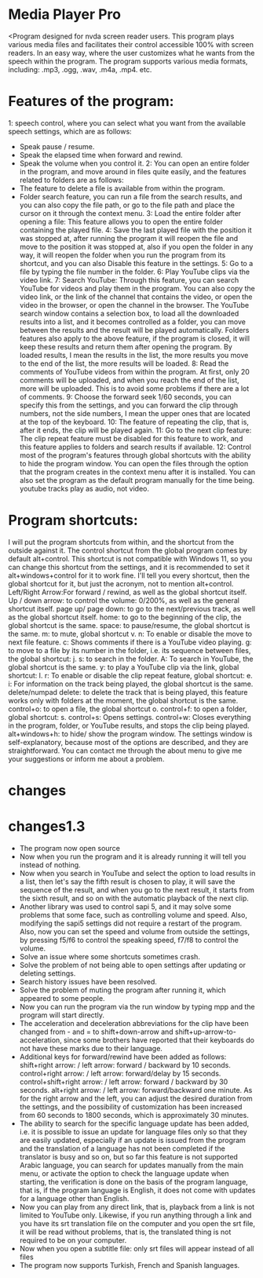 # Media Player Pro
<Program designed for nvda screen reader users.
This program plays various media files and facilitates their control accessible 100% with screen readers.
In an easy way, where the user customizes what he wants from the speech within the program.
The program supports various media formats, including:
.mp3, .ogg, .wav, .m4a, .mp4.
etc.
# Features of the program:
1: speech  control, where you can select what you want from the available speech settings, which are as follows:
* Speak pause / resume.
* Speak the elapsed time when forward and rewind.
* Speak the volume when you control it.
2: You can open an entire folder in the program, and move around in files quite easily, and the features related to folders are as follows:
* The feature to delete a file is available from within the program.
* Folder search feature, you can run a file from the search results, and you can also copy the file path, or go to the file path and place the cursor on it through the context menu.
3: Load the entire folder after opening a file: This feature allows you to open the entire folder containing the played file.
4: Save the last played file with the position it was stopped at, after running the program it will reopen the file and move to the position it was stopped at, also if you open the folder in any way, it will reopen the folder when you run the program from its shortcut, and you can also Disable this feature in the settings.
5: Go to a file by typing the file number in the folder.
6: Play YouTube clips via the video link.
7: Search YouTube: Through this feature, you can search YouTube for videos and play them in the program. You can also copy the video link, or the link of the channel that contains the video, or open the video in the browser, or open the channel in the browser.
The YouTube search window contains a selection box, to load all the downloaded results into a list, and it becomes controlled as a folder, you can move between the results and the result will be played automatically.
Folders features also apply to the above feature, if the program is closed, it will keep these results and return them after opening the program.
By loaded results, I mean the results in the list, the more results you move to the end of the list, the more results will be loaded.
8: Read the comments of YouTube videos from within the program.
At first, only 20 comments will be uploaded, and when you reach the end of the list, more will be uploaded. This is to avoid some problems if there are a lot of comments.
9: Choose the forward seek 1/60 seconds, you can specify this from the settings, and you can forward the clip through numbers, not the side numbers, I mean the upper ones that are located at the top of the keyboard.
10: The feature of repeating the clip, that is, after it ends, the clip will be played again.
11: Go to the next clip feature: The clip repeat feature must be disabled for this feature to work, and this feature applies to folders and search results if available.
12: Control most of the program's features through global shortcuts with the ability to hide the program window.
You can open the files through the option that the program creates in the context menu after it is installed.
You can also set the program as the default program manually for the time being.
youtube tracks play as audio, not video.
# Program shortcuts:
I will put the program shortcuts from within, and the shortcut from the outside against it.
The control shortcut from the global program comes by default alt+control.
This shortcut is not compatible with Windows 11, so you can change this shortcut from the settings, and it is recommended to set it alt+windows+control for it to work fine.
I'll tell you every shortcut, then the global shortcut for it, but just the acronym, not to mention alt+control.
Left/Right Arrow:For forward / rewind, as well as the global shortcut itself.
Up / down arrow: to control the volume: 0/200%, as well as the general shortcut itself.
page up/ page down: to go to the next/previous track, as well as the global shortcut itself.
home: to go to the beginning of the clip, the global shortcut is the same.
space: to pause/resume, the global shortcut is the same.
m: to mute, global shortcut v.
n: To enable or disable the move to next file feature.
c: Shows comments if there is a YouTube video playing.
g: to move to a file by its number in the folder, i.e. its sequence between files, the global shortcut: j.
s: to search in the folder.
A: To search in YouTube, the global shortcut is the same.
y: to play a YouTube clip via the link, global shortcut: l.
r: To enable or disable the clip repeat feature, global shortcut: e.
i: For information on the track being played, the global shortcut is the same.
delete/numpad delete: to delete the track that is being played, this feature works only with folders at the moment, the global shortcut is the same.
control+o: to open a file, the global shortcut o.
control+f: to open a folder, global shortcut: s.
control+s: Opens settings.
control+w: Closes everything in the program, folder, or YouTube results, and stops the clip being played.
alt+windows+h: to hide/ show the program window.
The settings window is self-explanatory, because most of the options are described, and they are straightforward.
You can contact me through the about menu to give me your suggestions or inform me about a problem.
# changes
# changes1.3
* The program now open source
* Now when you run the program and it is already running it will tell you instead of nothing.
* Now when you search in YouTube and select the option to load results in a list, then let's say the fifth result is chosen to play, it will save the sequence of the result, and when you go to the next result, it starts from the sixth result, and so on with the automatic playback of the next clip.
* Another library was used to control sapi 5, and it may solve some problems that some face, such as controlling volume and speed.
Also, modifying the sapi5 settings did not require a restart of the program.
Also, now you can set the speed and volume from outside the settings, by pressing f5/f6 to control the speaking speed, f7/f8 to control the volume.
* Solve an issue where some shortcuts sometimes crash.
* Solve the problem of not being able to open settings after updating or deleting settings.
* Search history issues have been resolved.
* Solve the problem of muting the program after running it, which appeared to some people.
* Now you can run the program via the run window by typing mpp and the program will start directly.
* The acceleration and deceleration abbreviations for the clip have been changed from - and = to shift+down-arrow and shift+up-arrow-to-acceleration, since some brothers have reported that their keyboards do not have these marks due to their language.
* Additional keys for forward/rewind have been added as follows:
shift+right arrow: / left arrow: forward / backward by 10 seconds.
control+right arrow: / left arrow: forward/delay by 15 seconds.
control+shift+right arrow: / left arrow: forward / backward by 30 seconds.
alt+right arrow: / left arrow: forward/backward one minute.
As for the right arrow and the left, you can adjust the desired duration from the settings, and the possibility of customization has been increased from 60 seconds to 1800 seconds, which is approximately 30 minutes.
* The ability to search for the specific language update has been added, i.e. it is possible to issue an update for language files only so that they are easily updated, especially if an update is issued from the program and the translation of a language has not been completed if the translator is busy and so on, but so far this feature is not supported Arabic language, you can search for updates manually from the main menu, or activate the option to check the language update when starting, the verification is done on the basis of the program language, that is, if the program language is English, it does not come with updates for a language other than English.
* Now you can play from any direct link, that is, playback from a link is not limited to YouTube only.
Likewise, if you run anything through a link and you have its srt translation file on the computer and you open the srt file, it will be read without problems, that is, the translated thing is not required to be on your computer.
* Now when you open a subtitle file: only srt files will appear instead of all files
* The program now supports Turkish, French and Spanish languages.
